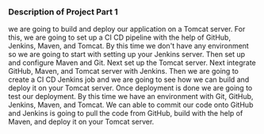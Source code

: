 ### Description of Project Part 1

we are going to build and deploy our application on a Tomcat server.
For this, we are going to set up a CI CD pipeline with the help of GitHub, Jenkins, Maven, and Tomcat.
By this time we don't have any environment so we are going to start with setting up your Jenkins server.
Then set up and configure Maven and Git.
Next set up the Tomcat server.
Next integrate GitHub, Maven, and Tomcat server with Jenkins.
Then we are going to create a CI CD Jenkins job and we are going to see how we can build and deploy it on your Tomcat server.
Once deployment is done we are going to test our deployment.
By this time we have an environment with Git, GitHub, Jenkins, Maven, and Tomcat.
We can able to commit our code onto GitHub and Jenkins is going to pull the code from GitHub, build with the help of Maven, and deploy it on your Tomcat server.
